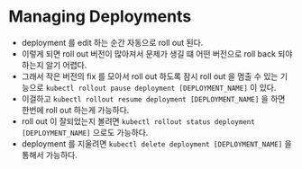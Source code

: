 # Managing Deployments

- deployment 를 edit 하는 순간 자동으로 roll out 된다. 
- 이렇게 되면 roll out 버전이 많아져서 문제가 생길 떄 어떤 버전으로 roll back 되야하는지 알기 어렵다. 
- 그래서 작은 버전의 fix 를 모아서 roll out 하도록 잠시 roll out 을 멈출 수 있는 기능으로 `kubectl rollout pause deployment [DEPLOYMENT_NAME]` 이 있다. 
- 이걸하고 `kubectl rollout resume deployment [DEPLOYMENT_NAME]` 을 하면 한번에 roll out 하는게 가능하다.
- roll out 이 잘되었는지 볼려면 `kubectl rollout status deployment [DEPLOYMENT_NAME]` 으로도 가능하다.
- deployment 를 지울려면 `kubectl delete deployment [DEPLOYMENT_NAME]` 을 통해서 가능하다. 